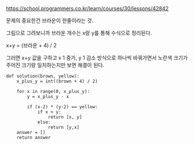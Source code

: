 https://school.programmers.co.kr/learn/courses/30/lessons/42842

문제의 중요한건 브라운이 한줄이라는 것.

그림으로 그려보니까 브라운 개수는 x랑 y를 통해 수식으로 정리된다.

x+y = (브라운 + 4) / 2


그러면 x+y 값을 구하고 x 1 증가, y 1 감소 방식으로 하나씩 바꿔가면서 노란색 크기가 주어진 크기랑 일치하는지만 보면 해결이 된다.

```
def solution(brown, yellow):
    x_plus_y = int((brown + 4) / 2)
    
    for x in range(0, x_plus_y):
        y = x_plus_y - x
        
        if (x-2) * (y-2) == yellow:
            if x > y:
                return [x, y]
            else:
                return [y,x]
    answer = []
    return answer
```
